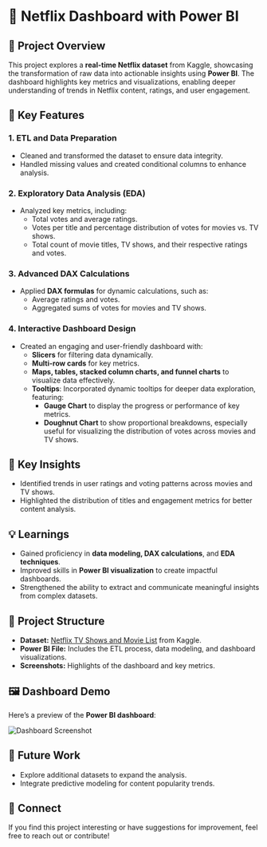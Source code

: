 # 🎥 Netflix Dashboard with Power BI

## 📝 Project Overview
This project explores a **real-time Netflix dataset** from Kaggle, showcasing the transformation of raw data into actionable insights using **Power BI**. The dashboard highlights key metrics and visualizations, enabling deeper understanding of trends in Netflix content, ratings, and user engagement.

## 🔧 Key Features
### 1. **ETL and Data Preparation**
- Cleaned and transformed the dataset to ensure data integrity.
- Handled missing values and created conditional columns to enhance analysis.

### 2. **Exploratory Data Analysis (EDA)**
- Analyzed key metrics, including:
  - Total votes and average ratings.
  - Votes per title and percentage distribution of votes for movies vs. TV shows.
  - Total count of movie titles, TV shows, and their respective ratings and votes.

### 3. **Advanced DAX Calculations**
- Applied **DAX formulas** for dynamic calculations, such as:
  - Average ratings and votes.
  - Aggregated sums of votes for movies and TV shows.

### 4. **Interactive Dashboard Design**
- Created an engaging and user-friendly dashboard with:
  - **Slicers** for filtering data dynamically.
  - **Multi-row cards** for key metrics.
  - **Maps, tables, stacked column charts, and funnel charts** to visualize data effectively.
  - **Tooltips**: Incorporated dynamic tooltips for deeper data exploration, featuring:
    - **Gauge Chart** to display the progress or performance of key metrics.
    - **Doughnut Chart** to show proportional breakdowns, especially useful for visualizing the distribution of votes across movies and TV shows.

## 🎯 Key Insights
- Identified trends in user ratings and voting patterns across movies and TV shows.
- Highlighted the distribution of titles and engagement metrics for better content analysis.

## 💡 Learnings
- Gained proficiency in **data modeling, DAX calculations**, and **EDA techniques**.
- Improved skills in **Power BI visualization** to create impactful dashboards.
- Strengthened the ability to extract and communicate meaningful insights from complex datasets.

## 📁 Project Structure
- **Dataset:** [Netflix TV Shows and Movie List](https://www.kaggle.com/datasets/snehaanbhawal/netflix-tv-shows-and-movie-list) from Kaggle.
- **Power BI File:** Includes the ETL process, data modeling, and dashboard visualizations.
- **Screenshots:** Highlights of the dashboard and key metrics.

## 🖼️ Dashboard Demo  
Here’s a preview of the **Power BI dashboard**:

![Dashboard Screenshot]([./images/dashboard_screenshot.png](https://github.com/NikithaGutha901/Netfix-Dashboard-with-Powerbi/blob/main/Screenshot%202024-12-29%20152259.png))

## 🚀 Future Work
- Explore additional datasets to expand the analysis.
- Integrate predictive modeling for content popularity trends.

## 🤝 Connect
If you find this project interesting or have suggestions for improvement, feel free to reach out or contribute!



